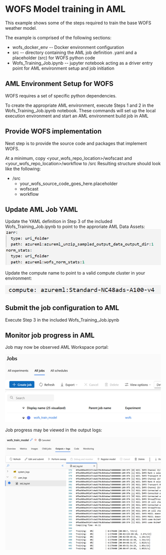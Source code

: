 # WOFS Model training in AML

This example shows some of the steps required to train the base WOFS weather model.

The example is comprised of the following sections:
- wofs_docker_env -- Docker environment configuration 
- src -- directory containing the AML job definition .yaml and a placeholder (src) for WOFS python code  
- Wofs_Training_Job.ipynb -- jupyter notebook acting as a driver entry point for AML environment setup and job initiation

## AML Environment Setup for WOFS

WOFS requires a set of specific python dependencies.  

To create the appropriate AML environment, execute Steps 1 and 2 in the Wofs_Training_Job.ipynb notebook.  These commands will set up the local execution environment and start an AML environment build job in AML

## Provide WOFS implementation

Next step is to provide the source code and packages that implement WOFS.

At a minimum, copy <your_wofs_repo_location>/wofscast and <your_wofs_repo_location>/workflow to /src 
Resulting structure should look like the following:
- /src
  - your_wofs_source_code_goes_here.placeholder
  - wofscast
  - workflow

## Update AML Job YAML

Update the YAML definition in Step 3 of the included Wofs_Training_Job.ipynb to point to the approriate AML Data Assets:
![alt text](image.png)

Update the compute name to point to a valid compute cluster in your environment:

![alt text](image-1.png)

## Submit the job configuration to AML

Execute Step 3 in the included Wofs_Training_Job.ipynb

## Monitor job progress in AML

Job may now be observed AML Workspace portal:

![alt text](image-2.png)

Job progress may be viewed in the output logs:

![alt text](image-3.png)
